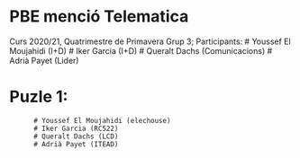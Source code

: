 # PBE menció Telematica
Curs 2020/21, Quatrimestre de Primavera
Grup 3; Participants:
          # Youssef El Moujahidi (I+D)
          # Iker Garcia (I+D)
          # Queralt Dachs (Comunicacions)
          # Adrià Payet (Lider)
# Puzle 1:
          # Youssef El Moujahidi (elechouse)
          # Iker Garcia (RC522)
          # Queralt Dachs (LCD)
          # Adrià Payet (ITEAD)
